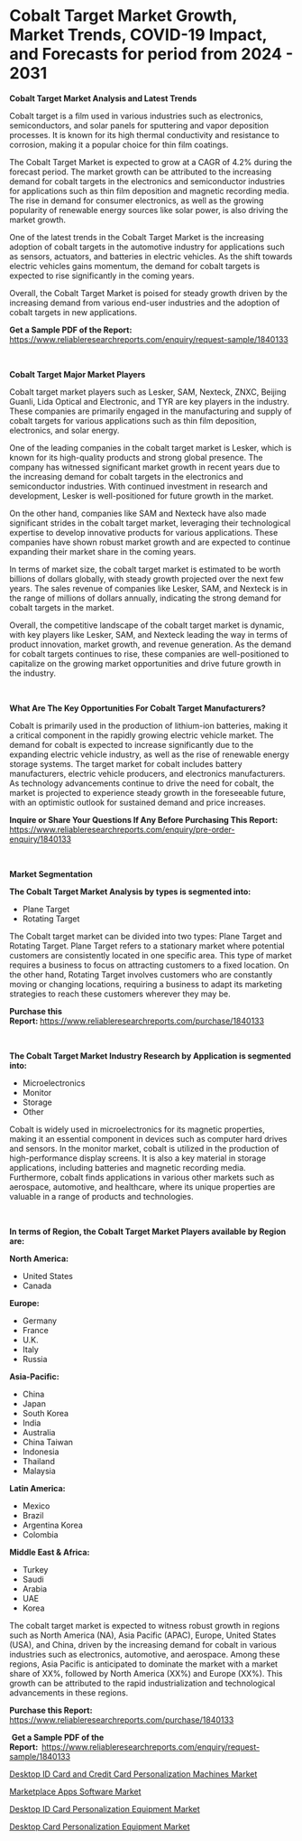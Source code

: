 <p><h1>Cobalt Target Market Growth, Market Trends, COVID-19 Impact, and Forecasts for period from 2024 - 2031</h1></p><p><strong>Cobalt Target Market Analysis and Latest Trends</strong></p>
<p><p>Cobalt target is a film used in various industries such as electronics, semiconductors, and solar panels for sputtering and vapor deposition processes. It is known for its high thermal conductivity and resistance to corrosion, making it a popular choice for thin film coatings.</p><p>The Cobalt Target Market is expected to grow at a CAGR of 4.2% during the forecast period. The market growth can be attributed to the increasing demand for cobalt targets in the electronics and semiconductor industries for applications such as thin film deposition and magnetic recording media. The rise in demand for consumer electronics, as well as the growing popularity of renewable energy sources like solar power, is also driving the market growth.</p><p>One of the latest trends in the Cobalt Target Market is the increasing adoption of cobalt targets in the automotive industry for applications such as sensors, actuators, and batteries in electric vehicles. As the shift towards electric vehicles gains momentum, the demand for cobalt targets is expected to rise significantly in the coming years.</p><p>Overall, the Cobalt Target Market is poised for steady growth driven by the increasing demand from various end-user industries and the adoption of cobalt targets in new applications.</p></p>
<p><strong>Get a Sample PDF of the Report:&nbsp;</strong> <a href="https://www.reliableresearchreports.com/enquiry/request-sample/1840133">https://www.reliableresearchreports.com/enquiry/request-sample/1840133</a></p>
<p>&nbsp;</p>
<p><strong>Cobalt Target Major Market Players</strong></p>
<p><p>Cobalt target market players such as Lesker, SAM, Nexteck, ZNXC, Beijing Guanli, Lida Optical and Electronic, and TYR are key players in the industry. These companies are primarily engaged in the manufacturing and supply of cobalt targets for various applications such as thin film deposition, electronics, and solar energy.</p><p>One of the leading companies in the cobalt target market is Lesker, which is known for its high-quality products and strong global presence. The company has witnessed significant market growth in recent years due to the increasing demand for cobalt targets in the electronics and semiconductor industries. With continued investment in research and development, Lesker is well-positioned for future growth in the market.</p><p>On the other hand, companies like SAM and Nexteck have also made significant strides in the cobalt target market, leveraging their technological expertise to develop innovative products for various applications. These companies have shown robust market growth and are expected to continue expanding their market share in the coming years.</p><p>In terms of market size, the cobalt target market is estimated to be worth billions of dollars globally, with steady growth projected over the next few years. The sales revenue of companies like Lesker, SAM, and Nexteck is in the range of millions of dollars annually, indicating the strong demand for cobalt targets in the market.</p><p>Overall, the competitive landscape of the cobalt target market is dynamic, with key players like Lesker, SAM, and Nexteck leading the way in terms of product innovation, market growth, and revenue generation. As the demand for cobalt targets continues to rise, these companies are well-positioned to capitalize on the growing market opportunities and drive future growth in the industry.</p></p>
<p>&nbsp;</p>
<p><strong>What Are The Key Opportunities For Cobalt Target Manufacturers?</strong></p>
<p><p>Cobalt is primarily used in the production of lithium-ion batteries, making it a critical component in the rapidly growing electric vehicle market. The demand for cobalt is expected to increase significantly due to the expanding electric vehicle industry, as well as the rise of renewable energy storage systems. The target market for cobalt includes battery manufacturers, electric vehicle producers, and electronics manufacturers. As technology advancements continue to drive the need for cobalt, the market is projected to experience steady growth in the foreseeable future, with an optimistic outlook for sustained demand and price increases.</p></p>
<p><strong>Inquire or Share Your Questions If Any Before Purchasing This Report:</strong> <a href="https://www.reliableresearchreports.com/enquiry/pre-order-enquiry/1840133">https://www.reliableresearchreports.com/enquiry/pre-order-enquiry/1840133</a></p>
<p>&nbsp;</p>
<p><strong>Market Segmentation</strong></p>
<p><strong>The Cobalt Target Market Analysis by types is segmented into:</strong></p>
<p><ul><li>Plane Target</li><li>Rotating Target</li></ul></p>
<p><p>The Cobalt target market can be divided into two types: Plane Target and Rotating Target. Plane Target refers to a stationary market where potential customers are consistently located in one specific area. This type of market requires a business to focus on attracting customers to a fixed location. On the other hand, Rotating Target involves customers who are constantly moving or changing locations, requiring a business to adapt its marketing strategies to reach these customers wherever they may be.</p></p>
<p><strong>Purchase this Report:&nbsp;</strong><a href="https://www.reliableresearchreports.com/purchase/1840133">https://www.reliableresearchreports.com/purchase/1840133</a></p>
<p>&nbsp;</p>
<p><strong>The Cobalt Target Market Industry Research by Application is segmented into:</strong></p>
<p><ul><li>Microelectronics</li><li>Monitor</li><li>Storage</li><li>Other</li></ul></p>
<p><p>Cobalt is widely used in microelectronics for its magnetic properties, making it an essential component in devices such as computer hard drives and sensors. In the monitor market, cobalt is utilized in the production of high-performance display screens. It is also a key material in storage applications, including batteries and magnetic recording media. Furthermore, cobalt finds applications in various other markets such as aerospace, automotive, and healthcare, where its unique properties are valuable in a range of products and technologies.</p></p>
<p>&nbsp;</p>
<p><strong>In terms of Region, the Cobalt Target Market Players available by Region are:</strong></p>
<p>
    <p> <strong> North America: </strong>
        <ul>
            <li>United States</li>
            <li>Canada</li>
        </ul>
        </p> 
    <p> <strong> Europe: </strong>
        <ul>
            <li>Germany</li>
            <li>France</li>
            <li>U.K.</li>
            <li>Italy</li>
            <li>Russia</li>
        </ul>
        </p> 
    <p> <strong> Asia-Pacific: </strong>
        <ul>
            <li>China</li>
            <li>Japan</li>
            <li>South Korea</li>
            <li>India</li>
            <li>Australia</li>
            <li>China Taiwan</li>
            <li>Indonesia</li>
            <li>Thailand</li>
            <li>Malaysia</li>
        </ul>
        </p> 
    <p> <strong> Latin America: </strong>
        <ul>
            <li>Mexico</li>
            <li>Brazil</li>
            <li>Argentina Korea</li>
            <li>Colombia</li>
        </ul>
        </p> 
    <p> <strong> Middle East & Africa: </strong>
        <ul>
            <li>Turkey</li>
            <li>Saudi</li>
            <li>Arabia</li>
            <li>UAE</li>
            <li>Korea</li>
        </ul>
    </p>
    </p>
<p><p>The cobalt target market is expected to witness robust growth in regions such as North America (NA), Asia Pacific (APAC), Europe, United States (USA), and China, driven by the increasing demand for cobalt in various industries such as electronics, automotive, and aerospace. Among these regions, Asia Pacific is anticipated to dominate the market with a market share of XX%, followed by North America (XX%) and Europe (XX%). This growth can be attributed to the rapid industrialization and technological advancements in these regions.</p></p>
<p><strong>Purchase this Report: </strong><a href="https://www.reliableresearchreports.com/purchase/1840133">https://www.reliableresearchreports.com/purchase/1840133</a></p>
<p>&nbsp;<strong>Get a Sample PDF of the Report:&nbsp;&nbsp;</strong><a href="https://www.reliableresearchreports.com/enquiry/request-sample/1840133">https://www.reliableresearchreports.com/enquiry/request-sample/1840133</a></p>
<p><strong></strong></p>
<p><p><a href="https://view.publitas.com/reportprime-1/desktop-id-card-and-credit-card-personalization-machines-market-research-report-forecasted-for-period-from-2024-2031-by-market-type-market-application-and-region/">Desktop ID Card and Credit Card Personalization Machines Market</a></p><p><a href="https://zircon-bluebell-299.notion.site/Marketplace-Apps-Software-Market-Size-and-Growth-Market-Segmentation-Regional-and-Country-Breakdow-35101801dab74cc19d99e6965061fd98">Marketplace Apps Software Market</a></p><p><a href="https://view.publitas.com/reportprime-1/desktop-id-card-personalization-equipment-market-size-growing-and-forecasted-for-period-from-2024-2031-and-provides-complete-market-analysis-of-this-market/">Desktop ID Card Personalization Equipment Market</a></p><p><a href="https://view.publitas.com/reportprime-1/desktop-card-personalization-equipment-market-size-share-trends-analysis-report-by-material-by-type-by-end-user-by-region-and-segment-forecasts-2024-2031/">Desktop Card Personalization Equipment Market</a></p></p>